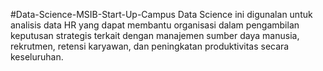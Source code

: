#Data-Science-MSIB-Start-Up-Campus
Data Science ini digunalan untuk analisis data HR yang dapat membantu organisasi dalam pengambilan keputusan strategis terkait dengan manajemen sumber daya manusia, rekrutmen, retensi karyawan, dan peningkatan produktivitas secara keseluruhan.
